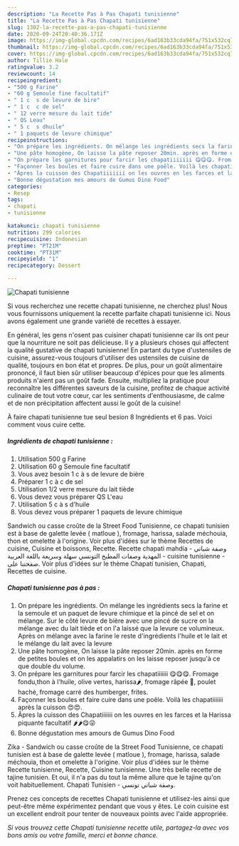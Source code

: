 ```yaml
---
description: "La Recette Pas à Pas Chapati tunisienne"
title: "La Recette Pas à Pas Chapati tunisienne"
slug: 1302-la-recette-pas-a-pas-chapati-tunisienne
date: 2020-09-24T20:40:36.171Z
image: https://img-global.cpcdn.com/recipes/6ad163b33cda94fa/751x532cq70/chapati-tunisienne-photo-principale-de-la-recette.jpg
thumbnail: https://img-global.cpcdn.com/recipes/6ad163b33cda94fa/751x532cq70/chapati-tunisienne-photo-principale-de-la-recette.jpg
cover: https://img-global.cpcdn.com/recipes/6ad163b33cda94fa/751x532cq70/chapati-tunisienne-photo-principale-de-la-recette.jpg
author: Tillie Hale
ratingvalue: 3.2
reviewcount: 14
recipeingredient:
- "500 g Farine"
- "60 g Semoule fine facultatif"
- " 1 c  s de levure de bire"
- " 1 c  c de sel"
- " 12 verre mesure du lait tide"
- " QS Leau"
- " 5 c  s dhuile"
- " 1 paquets de levure chimique"
recipeinstructions:
- "On prépare les ingrédients. On mélange les ingrédients secs la farine et la semoule et un paquet de levure chimique et la pincé de sel et on mélange. Sur le côté levure de bière avec une pincé de sucre on la mélange avec du lait tiède et on l&#39;a laissé que la levure ce volumineux. Après on mélange avec la farine le reste d&#39;ingrédients l&#39;huile et le lait et le mélange du lait avec la levure"
- "Une pâte homogène, On laisse la pâte reposer 20min. après en forme de petites boules et on les appalatirs on les laisse reposer jusqu&#39;à ce que double du volume."
- "On prépare les garnitures pour farcir les chapatiiiiiii 😋😋😋. Fromage fondu,thon à l&#39;huile, olive vertes, harissa🌶️, fromage râpée 🧀, poulet haché, fromage carré des humberger, frites."
- "Façonner les boules et faire cuire dans une poêle. Voilà les chapatiiiiiii après la cuisson 😍😍."
- "Âpres la cuisson des Chapatiiiiiii on les ouvres en les farces et la Harissa piquante facultatif 🌶️🌶️😋😜"
- "Bonne dégustation mes amours de Gumus Dino Food"
categories:
- Resep
tags:
- chapati
- tunisienne

katakunci: chapati tunisienne 
nutrition: 299 calories
recipecuisine: Indonesian
preptime: "PT21M"
cooktime: "PT31M"
recipeyield: "1"
recipecategory: Dessert

---
```



![Chapati tunisienne](https://img-global.cpcdn.com/recipes/6ad163b33cda94fa/751x532cq70/chapati-tunisienne-photo-principale-de-la-recette.jpg)

Si vous recherchez une recette chapati tunisienne, ne cherchez plus! Nous vous fournissons uniquement la recette parfaite chapati tunisienne ici. Nous avons également une grande variété de recettes à essayer.

En général, les gens n'osent pas cuisiner chapati tunisienne car ils ont peur que la nourriture ne soit pas délicieuse. Il y a plusieurs choses qui affectent la qualité gustative de chapati tunisienne! En partant du type d'ustensiles de cuisine, assurez-vous toujours d'utiliser des ustensiles de cuisine de qualité, toujours en bon état et propres. De plus, pour un goût alimentaire prononcé, il faut bien sûr utiliser beaucoup d'épices pour que les aliments produits n'aient pas un goût fade. Ensuite, multipliez la pratique pour reconnaître les différentes saveurs de la cuisine, profitez de chaque activité culinaire de tout votre cœur, car les sentiments d'enthousiasme, de calme et de non précipitation affectent aussi le goût de la cuisine!

<!--inarticleads1-->

À faire chapati tunisienne tue seul besion 8 Ingrédients et 6 pas. Voici comment vous cuire cette.

##### Ingrédients de chapati tunisienne :

1. Utilisation 500 g Farine
1. Utilisation 60 g Semoule fine facultatif
1. Vous avez besoin  1 c à s de levure de bière
1. Préparer  1 c à c de sel
1. Utilisation  1/2 verre mesure du lait tiède
1. Vous devez vous préparer  QS L&#39;eau
1. Utilisation  5 c à s d&#39;huile
1. Vous devez vous préparer  1 paquets de levure chimique


Sandwich ou casse croûte de la Street Food Tunisienne, ce chapati tunisien est à base de galette levée ( matloue ), fromage, harissa, salade méchouia, thon et omelette à l&#39;origine. Voir plus d&#39;idées sur le thème Recettes de cuisine, Cuisine et boissons, Recette. Recette chapati mahdia - وصفة شباتي المهدية وصفات المطبخ التونسي سهلة وسريعة باللغة العربية - cuisine tunisienne - صفحتنا على. Voir plus d&#39;idées sur le thème Chapati tunisien, Chapati, Recettes de cuisine. 

<!--inarticleads2-->

##### Chapati tunisienne pas à pas :

1. On prépare les ingrédients. On mélange les ingrédients secs la farine et la semoule et un paquet de levure chimique et la pincé de sel et on mélange. Sur le côté levure de bière avec une pincé de sucre on la mélange avec du lait tiède et on l&#39;a laissé que la levure ce volumineux. Après on mélange avec la farine le reste d&#39;ingrédients l&#39;huile et le lait et le mélange du lait avec la levure
1. Une pâte homogène, On laisse la pâte reposer 20min. après en forme de petites boules et on les appalatirs on les laisse reposer jusqu&#39;à ce que double du volume.
1. On prépare les garnitures pour farcir les chapatiiiiiii 😋😋😋. Fromage fondu,thon à l&#39;huile, olive vertes, harissa🌶️, fromage râpée 🧀, poulet haché, fromage carré des humberger, frites.
1. Façonner les boules et faire cuire dans une poêle. Voilà les chapatiiiiiii après la cuisson 😍😍.
1. Âpres la cuisson des Chapatiiiiiii on les ouvres en les farces et la Harissa piquante facultatif 🌶️🌶️😋😜
1. Bonne dégustation mes amours de Gumus Dino Food


Zika - Sandwich ou casse croûte de la Street Food Tunisienne, ce chapati tunisien est à base de galette levée ( matloue ), fromage, harissa, salade méchouia, thon et omelette à l&#39;origine. Voir plus d&#39;idées sur le thème Recette tunisienne, Recette, Cuisine tunisienne. Une très belle recette de tajine tunisien. Et oui, il n&#39;a pas du tout la même allure que le tajine qu&#39;on voit habituellement. Chapati Tunisien - وصفة شباتي تونسي. 

<!--inarticleads1-->

<p>
Prenez ces concepts de recettes Chapati tunisienne et utilisez-les ainsi que peut-être même expérimentez pendant que vous y êtes. Le coin cuisine est un excellent endroit pour tenter de nouveaux points avec l'aide appropriée.
</p>

<p>
<i>Si vous trouvez cette Chapati tunisienne recette utile, partagez-la avec vos bons amis ou votre famille, merci et bonne chance.</i>
</p>

